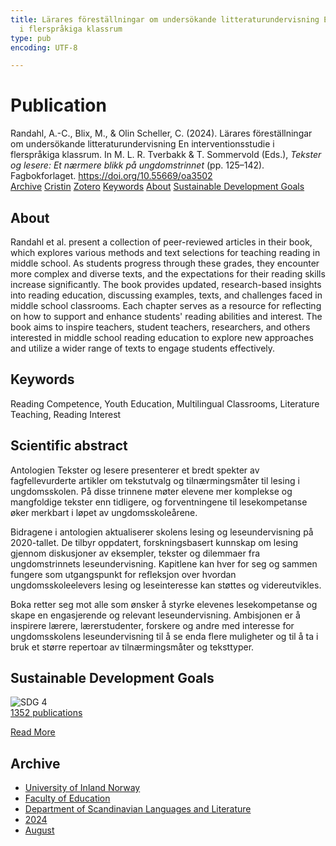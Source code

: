 ```yaml
---
title: Lärares föreställningar om undersökande litteraturundervisning En interventionsstudie
  i flerspråkiga klassrum
type: pub
encoding: UTF-8

---
```

<h1>Publication</h1>
<article id="csl-bib-container-PRTWPI45" class="csl-bib-container">
  <div class="csl-bib-body"> <div class="csl-entry">Randahl, A.-C., Blix, M., &#38; Olin Scheller, C. (2024). Lärares föreställningar om undersökande litteraturundervisning En interventionsstudie i flerspråkiga klassrum. In M. L. R. Tverbakk &#38; T. Sommervold (Eds.), <i>Tekster og lesere: Et nærmere blikk på ungdomstrinnet</i> (pp. 125–142). Fagbokforlaget. <a href="https://doi.org/10.55669/oa3502">https://doi.org/10.55669/oa3502</a></div> </div>
  <div class="csl-bib-buttons">
    <a href="#taxonomy-article-PRTWPI45" alt="archive" class="csl-bib-button">Archive</a>
    <a href="https://app.cristin.no/results/show.jsf?id=2285221" alt="Cristin" class="csl-bib-button">Cristin</a>
    <a href="http://zotero.org/groups/5881554/items/PRTWPI45" alt="Zotero" class="csl-bib-button">Zotero</a>
    <a href="#keywords-article-PRTWPI45" alt="keywords" class="csl-bib-button">Keywords</a>
    <a href="#about-article-PRTWPI45" alt="about_pub" class="csl-bib-button">About</a>
    <a href="#sdg-article-PRTWPI45" alt="sdg" class="csl-bib-button">Sustainable Development Goals</a>
  </div>
  <div id="csl-bib-meta-container-PRTWPI45"></div>
</article>
<div id="csl-bib-meta-PRTWPI45" class="csl-bib-meta">
  <article id="about-article-PRTWPI45" class="about_pub-article">
    <h1>About</h1>
    Randahl et al. present a collection of peer-reviewed articles in their book, which explores various methods and text selections for teaching reading in middle school. As students progress through these grades, they encounter more complex and diverse texts, and the expectations for their reading skills increase significantly. The book provides updated, research-based insights into reading education, discussing examples, texts, and challenges faced in middle school classrooms. Each chapter serves as a resource for reflecting on how to support and enhance students' reading abilities and interest. The book aims to inspire teachers, student teachers, researchers, and others interested in middle school reading education to explore new approaches and utilize a wider range of texts to engage students effectively.
  </article>
  <article id="keywords-article-PRTWPI45" class="keywords-article">
    <h1>Keywords</h1>
    Reading Competence, Youth Education, Multilingual Classrooms, Literature Teaching, Reading Interest
  </article>
  <article id="abstract-article-PRTWPI45" class="abstract-article">
    <h1>Scientific abstract</h1>
    Antologien Tekster og lesere presenterer et bredt spekter av fagfellevurderte artikler om tekstutvalg og tilnærmingsmåter til lesing i ungdomsskolen. På disse trinnene møter elevene mer komplekse og mangfoldige tekster enn tidligere, og forventningene til lesekompetanse øker merkbart i løpet av ungdomsskoleårene. 
 
Bidragene i antologien aktualiserer skolens lesing og leseundervisning på 2020-tallet. De tilbyr oppdatert, forskningsbasert kunnskap om lesing gjennom diskusjoner av eksempler, tekster og dilemmaer fra ungdomstrinnets leseundervisning. Kapitlene kan hver for seg og sammen fungere som utgangspunkt for refleksjon over hvordan ungdomsskoleelevers lesing og leseinteresse kan støttes og videreutvikles. 
 
Boka retter seg mot alle som ønsker å styrke elevenes lesekompetanse og skape en engasjerende og relevant leseundervisning. Ambisjonen er å inspirere lærere, lærerstudenter, forskere og andre med interesse for ungdomsskolens leseundervisning til å se enda flere muligheter og til å ta i bruk et større repertoar av tilnærmingsmåter og teksttyper.
  </article>
  <article id="sdg-article-PRTWPI45" class="sdg-article">
    <h1>Sustainable Development Goals</h1>
    <div class="sdg-container"><div id="sdg4" class="sdg">
        <img src="{{< params subfolder >}}images/sdg/sdg04_en.png" class="image" alt="SDG 4">
        <div class="sdg-overlay">
          <a href="/en/archive/?key=?sdg=4#archive" class="sdg-publication-count"><span>1352</span> publications</a>
          <p><a href="https://sdgs.un.org/goals/goal4" class="sdg-read-more">Read More</a></p>
        </div>
      </div></div>
  </article>
  <article id="taxonomy-article-PRTWPI45" class="taxonomy-article">
    <h1>Archive</h1>
    <ul>
      <li>
        <a href="/en/archive/?key=3DCRN523">University of Inland Norway</a>
      </li>
      <li>
        <a href="/en/archive/?key=WYNZA47F">Faculty of Education</a>
      </li>
      <li>
        <a href="/en/archive/?key=T9U6ILTU">Department of Scandinavian Languages and Literature</a>
      </li>
      <li>
        <a href="/en/archive/?key=CAQL5F23">2024</a>
      </li>
      <li>
        <a href="/en/archive/?key=EDPWGWAU">August</a>
      </li>
    </ul>
  </article>
</div>
